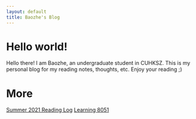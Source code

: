 ```yaml
---
layout: default
title: Baozhe's Blog
---
```


# Hello world!
Hello there! I am Baozhe, an undergraduate student in CUHKSZ. This is my personal blog for my reading notes, thoughts, etc. 
Enjoy your reading ;)
# More 
[Summer 2021 Reading Log](./reading-log/summer-2021-reading-log.html)
[Learning 8051](./reading-log/8051.html)

